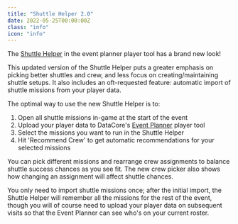 ```yaml
---
title: "Shuttle Helper 2.0"
date: 2022-05-25T00:00:00Z
class: "info"
icon: "info"
---
```

The [Shuttle Helper](/playertools?tool=event-planner) in the event planner player tool has a brand new look!<!-- end -->

This updated version of the Shuttle Helper puts a greater emphasis on picking better shuttles and crew, and less focus on creating/maintaining shuttle setups. It also includes an oft-requested feature: automatic import of shuttle missions from your player data.

The optimal way to use the new Shuttle Helper is to:
1. Open all shuttle missions in-game at the start of the event
2. Upload your player data to DataCore's [Event Planner](/playertools?tool=event-planner) player tool
3. Select the missions you want to run in the Shuttle Helper
4. Hit 'Recommend Crew' to get automatic recommendations for your selected missions

You can pick different missions and rearrange crew assignments to balance shuttle success chances as you see fit. The new crew picker also shows how changing an assignment will affect shuttle chances.

You only need to import shuttle missions once; after the initial import, the Shuttle Helper will remember all the missions for the rest of the event, though you will of course need to upload your player data on subsequent visits so that the Event Planner can see who's on your current roster.